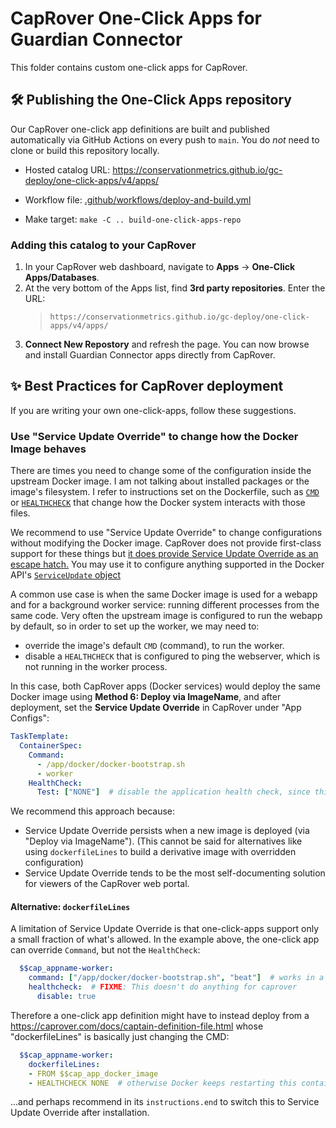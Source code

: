 # CapRover One-Click Apps for Guardian Connector

This folder contains custom one-click apps for CapRover.

## 🛠️ Publishing the One-Click Apps repository

Our CapRover one-click app definitions are built and published automatically via GitHub Actions on every push to `main`. You do *not* need to clone or build this repository locally.

- Hosted catalog URL:
  https://conservationmetrics.github.io/gc-deploy/one-click-apps/v4/apps/

- Workflow file: [.github/workflows/deploy-and-build.yml](../../.github/workflows/deploy-and-build.yml)
- Make target: `make -C .. build-one-click-apps-repo`

### Adding this catalog to your CapRover

1. In your CapRover web dashboard, navigate to **Apps** → **One-Click Apps/Databases**.
2. At the very bottom of the Apps list, find **3rd party repositories**. Enter the URL:
    > `https://conservationmetrics.github.io/gc-deploy/one-click-apps/v4/apps/`
3. **Connect New Repostory** and refresh the page. You can now browse and install Guardian Connector apps directly from CapRover.


## ✨ Best Practices for CapRover deployment

If you are writing your own one-click-apps, follow these suggestions.

### Use "Service Update Override" to change how the Docker Image behaves

There are times you need to change some of the configuration inside the upstream Docker image.
I am not talking about installed packages or the image's filesystem. I refer to instructions
set on the Dockerfile, such as [`CMD`](https://docs.docker.com/reference/dockerfile/#cmd) or
[`HEALTHCHECK`](https://docs.docker.com/reference/dockerfile/#healthcheck) that change
how the Docker system interacts with those files.

We recommend to use "Service Update Override" to change configurations without modifying the Docker image.
CapRover does not provide first-class support for these things but [it does provide Service Update Override
as an escape hatch.](https://caprover.com/docs/service-update-override.html)
You may use it to configure anything supported in the Docker API's [`ServiceUpdate` object](https://docs.docker.com/engine/api/v1.40/#operation/ServiceUpdate)

A common use case is when the same Docker image is used for a webapp and for a background worker
service: running different processes from the same code. Very often the upstream image
is configured to run the webapp by default, so in order to set up the worker, we may need to:

* override the image's default `CMD` (command), to run the worker.
* disable a `HEALTHCHECK` that is configured to ping the webserver, which is not running in the worker process.

In this case, both CapRover apps (Docker services) would deploy the same Docker image using
**Method 6: Deploy via ImageName**, and after deployment, set the **Service Update Override** in CapRover
under "App Configs":

```yaml
TaskTemplate:
  ContainerSpec:
    Command:
      - /app/docker/docker-bootstrap.sh
      - worker
    HealthCheck:
      Test: ["NONE"]  # disable the application health check, since this is a worker.
```

We recommend this approach because:
- Service Update Override persists when a new image is deployed (via "Deploy via ImageName").
  (This cannot be said for alternatives like using `dockerfileLines` to build a derivative image with overridden configuration)
- Service Update Override tends to be the most self-documenting solution for viewers of the CapRover web portal.

#### Alternative: `dockerfileLines`

A limitation of Service Update Override is that one-click-apps support only a small fraction
of what's allowed. In the example above, the one-click app can override `Command`, but not the `HealthCheck`:

```yaml
  $$cap_appname-worker:
    command: ["/app/docker/docker-bootstrap.sh", "beat"]  # works in a one-click app
    healthcheck:  # FIXME: This doesn't do anything for caprover
      disable: true
```

Therefore a one-click app definition might have to instead deploy from a https://caprover.com/docs/captain-definition-file.html whose "dockerfileLines" is basically just changing the CMD:

```yaml
  $$cap_appname-worker:
    dockerfileLines:
    - FROM $$cap_app_docker_image
    - HEALTHCHECK NONE  # otherwise Docker keeps restarting this container when it doesn't respond on port 8088
```

...and perhaps recommend in its `instructions.end` to switch this to Service Update Override after installation.
